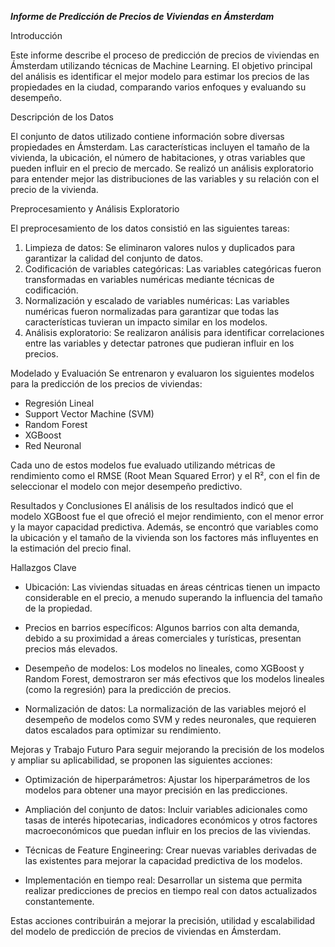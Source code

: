 ***Informe de Predicción de Precios de Viviendas en Ámsterdam***

Introducción

Este informe describe el proceso de predicción de precios de viviendas en Ámsterdam utilizando técnicas de Machine Learning. El objetivo principal del análisis es identificar el mejor modelo para estimar los precios de las propiedades en la ciudad, comparando varios enfoques y evaluando su desempeño.

Descripción de los Datos

El conjunto de datos utilizado contiene información sobre diversas propiedades en Ámsterdam. Las características incluyen el tamaño de la vivienda, la ubicación, el número de habitaciones, y otras variables que pueden influir en el precio de mercado. Se realizó un análisis exploratorio para entender mejor las distribuciones de las variables y su relación con el precio de la vivienda.

Preprocesamiento y Análisis Exploratorio

El preprocesamiento de los datos consistió en las siguientes tareas:
1. Limpieza de datos: Se eliminaron valores nulos y duplicados para garantizar la calidad del conjunto de datos.
2. Codificación de variables categóricas: Las variables categóricas fueron transformadas en variables numéricas mediante técnicas de codificación.
3. Normalización y escalado de variables numéricas: Las variables numéricas fueron normalizadas para garantizar que todas las características tuvieran un impacto similar en los modelos.
4. Análisis exploratorio: Se realizaron análisis para identificar correlaciones entre las variables y detectar patrones que pudieran influir en los precios.

Modelado y Evaluación
Se entrenaron y evaluaron los siguientes modelos para la predicción de los precios de viviendas:

* Regresión Lineal
* Support Vector Machine (SVM)
* Random Forest
* XGBoost
* Red Neuronal
  
Cada uno de estos modelos fue evaluado utilizando métricas de rendimiento como el RMSE (Root Mean Squared Error) y el R², con el fin de seleccionar el modelo con mejor desempeño predictivo.

Resultados y Conclusiones
El análisis de los resultados indicó que el modelo XGBoost fue el que ofreció el mejor rendimiento, con el menor error y la mayor capacidad predictiva. Además, se encontró que variables como la ubicación y el tamaño de la vivienda son los factores más influyentes en la estimación del precio final.

Hallazgos Clave
* Ubicación: Las viviendas situadas en áreas céntricas tienen un impacto considerable en el precio, a menudo superando la influencia del tamaño de la propiedad.

* Precios en barrios específicos: Algunos barrios con alta demanda, debido a su proximidad a áreas comerciales y turísticas, presentan precios más elevados.

* Desempeño de modelos: Los modelos no lineales, como XGBoost y Random Forest, demostraron ser más efectivos que los modelos lineales (como la regresión) para la predicción de precios.

* Normalización de datos: La normalización de las variables mejoró el desempeño de modelos como SVM y redes neuronales, que requieren datos escalados para optimizar su rendimiento.

Mejoras y Trabajo Futuro
Para seguir mejorando la precisión de los modelos y ampliar su aplicabilidad, se proponen las siguientes acciones:
* Optimización de hiperparámetros: Ajustar los hiperparámetros de los modelos para obtener una mayor precisión en las predicciones.

* Ampliación del conjunto de datos: Incluir variables adicionales como tasas de interés hipotecarias, indicadores económicos y otros factores macroeconómicos que puedan influir en los precios de las viviendas.

* Técnicas de Feature Engineering: Crear nuevas variables derivadas de las existentes para mejorar la capacidad predictiva de los modelos.

* Implementación en tiempo real: Desarrollar un sistema que permita realizar predicciones de precios en tiempo real con datos actualizados constantemente.

Estas acciones contribuirán a mejorar la precisión, utilidad y escalabilidad del modelo de predicción de precios de viviendas en Ámsterdam.
